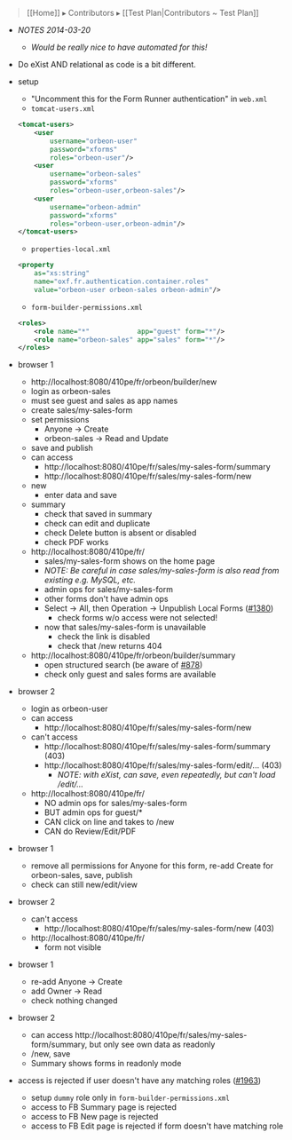> [[Home]] ▸ Contributors ▸ [[Test Plan|Contributors ~ Test Plan]]

- *NOTES 2014-03-20*
    - *Would be really nice to have automated for this!*
- Do eXist AND relational as code is a bit different.
- setup
    - "Uncomment this for the Form Runner authentication" in `web.xml`
    - `tomcat-users.xml`

    ```xml
    <tomcat-users>
        <user
            username="orbeon-user"
            password="xforms"
            roles="orbeon-user"/>
        <user
            username="orbeon-sales"
            password="xforms"
            roles="orbeon-user,orbeon-sales"/>
        <user
            username="orbeon-admin"
            password="xforms"
            roles="orbeon-user,orbeon-admin"/>
    </tomcat-users>
    ```
    - `properties-local.xml`

    ```xml
    <property
        as="xs:string"
        name="oxf.fr.authentication.container.roles"
        value="orbeon-user orbeon-sales orbeon-admin"/>
    ```
    - `form-builder-permissions.xml`

    ```xml
    <roles>
        <role name="*"            app="guest" form="*"/>
        <role name="orbeon-sales" app="sales" form="*"/>
    </roles>
    ```
- browser 1
    - http://localhost:8080/410pe/fr/orbeon/builder/new
    - login as orbeon-sales
    - must see guest and sales as app names
    - create sales/my-sales-form
    - set permissions
        - Anyone → Create
        - orbeon-sales → Read and Update
    - save and publish
    - can access
        - http://localhost:8080/410pe/fr/sales/my-sales-form/summary
        - http://localhost:8080/410pe/fr/sales/my-sales-form/new
    - new
        - enter data and save
    - summary
        - check that saved in summary
        - check can edit and duplicate
        - check Delete button is absent or disabled
        - check PDF works
    - http://localhost:8080/410pe/fr/
        - sales/my-sales-form shows on the home page
        - *NOTE: Be careful in case sales/my-sales-form is also read from existing e.g. MySQL, etc.*
        - admin ops for sales/my-sales-form
        - other forms don't have admin ops
        - Select → All, then Operation → Unpublish Local Forms ([#1380][7])
            - check forms w/o access were not selected!
        - now that sales/my-sales-form is unavailable
            - check the link is disabled
            - check that /new returns 404
    - http://localhost:8080/410pe/fr/orbeon/builder/summary
        - open structured search (be aware of  [#878][8])
        - check only guest and sales forms are available
- browser 2
    - login as orbeon-user
    - can access
        - http://localhost:8080/410pe/fr/sales/my-sales-form/new
    - can't access
        - http://localhost:8080/410pe/fr/sales/my-sales-form/summary (403)
        - http://localhost:8080/410pe/fr/sales/my-sales-form/edit/... (403)
            - *NOTE: with eXist, can save, even repeatedly, but can't load /edit/…*
    - http://localhost:8080/410pe/fr/
        - NO admin ops for sales/my-sales-form
        - BUT admin ops for guest/*
        - CAN click on line and takes to /new
        - CAN do Review/Edit/PDF
- browser 1
    - remove all permissions for Anyone for this form, re-add Create for orbeon-sales, save, publish
    - check can still new/edit/view
- browser 2
    - can't access
        - http://localhost:8080/410pe/fr/sales/my-sales-form/new (403)
    - http://localhost:8080/410pe/fr/
        - form not visible
- browser 1
    - re-add Anyone → Create
    - add Owner → Read
    - check nothing changed
- browser 2
    - can access http://localhost:8080/410pe/fr/sales/my-sales-form/summary, but only see own data as readonly
    - /new, save
    - Summary shows forms in readonly mode
- access is rejected if user doesn't have any matching roles ([#1963](https://github.com/orbeon/orbeon-forms/issues/1963))
  - setup `dummy` role only in `form-builder-permissions.xml`
  - access to FB Summary page is rejected
  - access to FB New page is rejected
  - access to FB Edit page is rejected if form doesn't have matching role

[7]: https://github.com/orbeon/orbeon-forms/issues/1380
[8]: https://github.com/orbeon/orbeon-forms/issues/878
